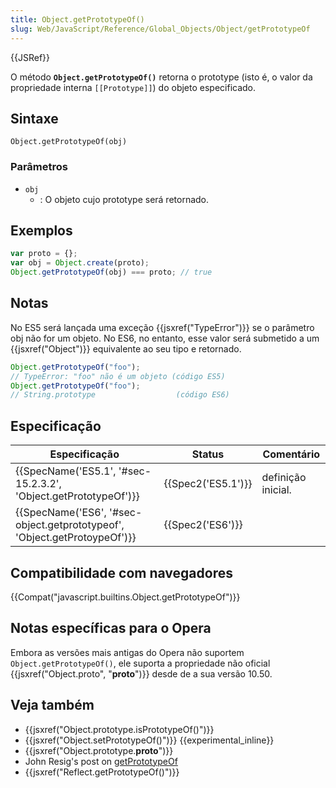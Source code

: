 ```yaml
---
title: Object.getPrototypeOf()
slug: Web/JavaScript/Reference/Global_Objects/Object/getPrototypeOf
---
```


{{JSRef}}

O método **`Object.getPrototypeOf()`** retorna o prototype (isto é, o valor da propriedade interna `[[Prototype]]`) do objeto especificado.

## Sintaxe

```
Object.getPrototypeOf(obj)
```

### Parâmetros

- `obj`
  - : O objeto cujo prototype será retornado.

## Exemplos

```js
var proto = {};
var obj = Object.create(proto);
Object.getPrototypeOf(obj) === proto; // true
```

## Notas

No ES5 será lançada uma exceção {{jsxref("TypeError")}} se o parâmetro obj não for um objeto. No ES6, no entanto, esse valor será submetido a um {{jsxref("Object")}} equivalente ao seu tipo e retornado.

```js
Object.getPrototypeOf("foo");
// TypeError: "foo" não é um objeto (código ES5)
Object.getPrototypeOf("foo");
// String.prototype                  (código ES6)
```

## Especificação

| Especificação                                                                                    | Status                   | Comentário         |
| ------------------------------------------------------------------------------------------------ | ------------------------ | ------------------ |
| {{SpecName('ES5.1', '#sec-15.2.3.2', 'Object.getPrototypeOf')}}             | {{Spec2('ES5.1')}} | definição inicial. |
| {{SpecName('ES6', '#sec-object.getprototypeof', 'Object.getProtoypeOf')}} | {{Spec2('ES6')}}     |                    |

## Compatibilidade com navegadores

{{Compat("javascript.builtins.Object.getPrototypeOf")}}

## Notas específicas para o Opera

Embora as versões mais antigas do Opera não suportem `Object.getPrototypeOf()`, ele suporta a propriedade não oficial {{jsxref("Object.proto", "__proto__")}} desde de a sua versão 10.50.

## Veja também

- {{jsxref("Object.prototype.isPrototypeOf()")}}
- {{jsxref("Object.setPrototypeOf()")}} {{experimental_inline}}
- {{jsxref("Object.prototype.__proto__")}}
- John Resig's post on [getPrototypeOf](http://ejohn.org/blog/objectgetprototypeof/)
- {{jsxref("Reflect.getPrototypeOf()")}}
